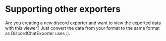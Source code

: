 # Supporting other exporters

Are you creating a new discord exporter and want to view the exported data with this viewer? Just convert the data from your format to the same format as DiscordChatExporter uses :).